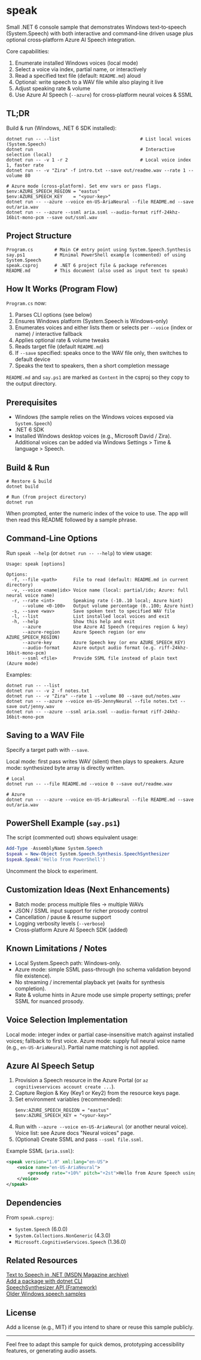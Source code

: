 # speak

Small .NET 6 console sample that demonstrates Windows text‑to‑speech (System.Speech) with both interactive and command‑line driven usage plus optional cross‑platform Azure AI Speech integration.

Core capabilities:
1. Enumerate installed Windows voices (local mode)
2. Select a voice via index, partial name, or interactively
3. Read a specified text file (default: `README.md`) aloud
4. Optional: write speech to a WAV file while also playing it live
5. Adjust speaking rate & volume
6. Use Azure AI Speech (`--azure`) for cross‑platform neural voices & SSML

## TL;DR
Build & run (Windows, .NET 6 SDK installed):

```pwsh
dotnet run -- --list                              # List local voices (System.Speech)
dotnet run                                        # Interactive selection (local)
dotnet run -- -v 1 -r 2                           # Local voice index 1, faster rate
dotnet run -- -v "Zira" -f intro.txt --save out/readme.wav --rate 1 --volume 80

# Azure mode (cross-platform). Set env vars or pass flags.
$env:AZURE_SPEECH_REGION = "eastus"
$env:AZURE_SPEECH_KEY    = "<your-key>"
dotnet run -- --azure --voice en-US-AriaNeural --file README.md --save out/aria.wav
dotnet run -- --azure --ssml aria.ssml --audio-format riff-24khz-16bit-mono-pcm --save out/ssml.wav
```

## Project Structure

```
Program.cs        # Main C# entry point using System.Speech.Synthesis
say.ps1           # Minimal PowerShell example (commented) of using System.Speech
speak.csproj      # .NET 6 project file & package references
README.md         # This document (also used as input text to speak)
```

## How It Works (Program Flow)
`Program.cs` now:

1. Parses CLI options (see below)
2. Ensures Windows platform (System.Speech is Windows-only)
3. Enumerates voices and either lists them or selects per `--voice` (index or name) / interactive fallback
4. Applies optional rate & volume tweaks
5. Reads target file (default `README.md`)
6. If `--save` specified: speaks once to the WAV file only, then switches to default device
7. Speaks the text to speakers, then a short completion message

`README.md` and `say.ps1` are marked as `Content` in the csproj so they copy to the output directory.

## Prerequisites
* Windows (the sample relies on the Windows voices exposed via `System.Speech`)
* .NET 6 SDK
* Installed Windows desktop voices (e.g., Microsoft David / Zira). Additional voices can be added via Windows Settings > Time & language > Speech.

## Build & Run
```pwsh
# Restore & build
dotnet build

# Run (from project directory)
dotnet run
```
When prompted, enter the numeric index of the voice to use. The app will then read this README followed by a sample phrase.

## Command-Line Options
Run `speak --help` (or `dotnet run -- --help`) to view usage:

```
Usage: speak [options]

Options:
  -f, --file <path>      File to read (default: README.md in current directory)
  -v, --voice <name|idx> Voice name (local: partial/idx; Azure: full neural voice name)
  -r, --rate <int>       Speaking rate (-10..10 local; Azure hint)
	  --volume <0-100>   Output volume percentage (0..100; Azure hint)
  -s, --save <wav>       Save spoken text to specified WAV file
  -l, --list             List installed local voices and exit
  -h, --help             Show this help and exit
	  --azure            Use Azure AI Speech (requires region & key)
	  --azure-region     Azure Speech region (or env AZURE_SPEECH_REGION)
	  --azure-key        Azure Speech key (or env AZURE_SPEECH_KEY)
	  --audio-format     Azure output audio format (e.g. riff-24khz-16bit-mono-pcm)
	  --ssml <file>      Provide SSML file instead of plain text (Azure mode)
```

Examples:
```pwsh
dotnet run -- --list
dotnet run -- -v 2 -f notes.txt
dotnet run -- -v "Zira" --rate 1 --volume 80 --save out/notes.wav
dotnet run -- --azure --voice en-US-JennyNeural --file notes.txt --save out/jenny.wav
dotnet run -- --azure --ssml aria.ssml --audio-format riff-24khz-16bit-mono-pcm
```

## Saving to a WAV File
Specify a target path with `--save`.

Local mode: first pass writes WAV (silent) then plays to speakers.
Azure mode: synthesized byte array is directly written.

```pwsh
# Local
dotnet run -- --file README.md --voice 0 --save out/readme.wav

# Azure
dotnet run -- --azure --voice en-US-AriaNeural --file README.md --save out/aria.wav
```

## PowerShell Example (`say.ps1`)
The script (commented out) shows equivalent usage:

```powershell
Add-Type -AssemblyName System.Speech
$speak = New-Object System.Speech.Synthesis.SpeechSynthesizer
$speak.Speak('Hello from PowerShell')
```
Uncomment the block to experiment.

## Customization Ideas (Next Enhancements)
* Batch mode: process multiple files -> multiple WAVs
* JSON / SSML input support for richer prosody control
* Cancellation / pause & resume support
* Logging verbosity levels (`--verbose`)
* Cross‑platform Azure AI Speech SDK (added)

## Known Limitations / Notes
* Local System.Speech path: Windows-only.
* Azure mode: simple SSML pass-through (no schema validation beyond file existence).
* No streaming / incremental playback yet (waits for synthesis completion).
* Rate & volume hints in Azure mode use simple property settings; prefer SSML for nuanced prosody.

## Voice Selection Implementation
Local mode: integer index or partial case-insensitive match against installed voices; fallback to first voice.
Azure mode: supply full neural voice name (e.g., `en-US-AriaNeural`). Partial name matching is not applied.

## Azure AI Speech Setup
1. Provision a Speech resource in the Azure Portal (or `az cognitiveservices account create ...`).
2. Capture Region & Key (Key1 or Key2) from the resource keys page.
3. Set environment variables (recommended):
	 ```pwsh
	 $env:AZURE_SPEECH_REGION = "eastus"
	 $env:AZURE_SPEECH_KEY = "<your-key>"
	 ```
4. Run with `--azure --voice en-US-AriaNeural` (or another neural voice). Voice list: see Azure docs "Neural voices" page.
5. (Optional) Create SSML and pass `--ssml file.ssml`.

Example SSML (`aria.ssml`):
```xml
<speak version="1.0" xml:lang="en-US">
	<voice name="en-US-AriaNeural">
		<prosody rate="+10%" pitch="+2st">Hello from Azure Speech using SSML.</prosody>
	</voice>
</speak>
```

## Dependencies
From `speak.csproj`:
* `System.Speech` (6.0.0)
* `System.Collections.NonGeneric` (4.3.0)
* `Microsoft.CognitiveServices.Speech` (1.36.0)

## Related Resources
[Text to Speech in .NET (MSDN Magazine archive)](https://docs.microsoft.com/en-us/archive/msdn-magazine/2019/june/speech-text-to-speech-synthesis-in-net)  
[Add a package with dotnet CLI](https://docs.microsoft.com/en-us/dotnet/core/tools/dotnet-add-package)  
[SpeechSynthesizer API (Framework)](https://docs.microsoft.com/en-us/dotnet/api/system.speech.synthesis.speechsynthesizer)  
[Older Windows speech samples](https://docs.microsoft.com/en-us/previous-versions/office/developer/speech-technologies/dd167624(v%3Doffice.14))

## License
Add a license (e.g., MIT) if you intend to share or reuse this sample publicly.

---
Feel free to adapt this sample for quick demos, prototyping accessibility features, or generating audio assets.
